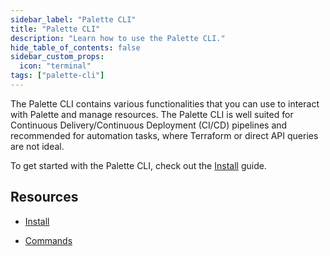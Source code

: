 ```yaml
---
sidebar_label: "Palette CLI"
title: "Palette CLI"
description: "Learn how to use the Palette CLI."
hide_table_of_contents: false
sidebar_custom_props: 
  icon: "terminal"
tags: ["palette-cli"]
---
```




The Palette CLI contains various functionalities that you can use to interact with Palette and manage resources. The Palette CLI is well suited for Continuous Delivery/Continuous Deployment (CI/CD) pipelines and recommended for automation tasks, where Terraform or direct API queries are not ideal.

To get started with the Palette CLI, check out the [Install](install-palette-cli.md) guide.



## Resources

- [Install](install-palette-cli.md)


- [Commands](commands.md)

<br />